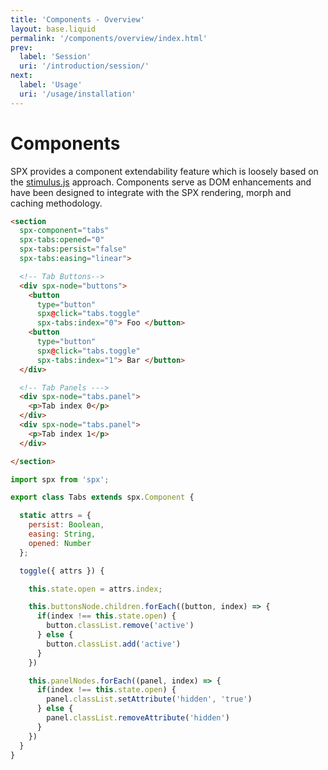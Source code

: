 ```yaml
---
title: 'Components - Overview'
layout: base.liquid
permalink: '/components/overview/index.html'
prev:
  label: 'Session'
  uri: '/introduction/session/'
next:
  label: 'Usage'
  uri: '/usage/installation'
---
```


# Components

SPX provides a component extendability feature which is loosely based on the [stimulus.js](https://stimulus.hotwired.dev/) approach. Components serve as DOM enhancements and have been designed to integrate with the SPX rendering, morph and caching methodology.

<!--prettier-ignore-->
```html
<section
  spx-component="tabs"
  spx-tabs:opened="0"
  spx-tabs:persist="false"
  spx-tabs:easing="linear">

  <!-- Tab Buttons-->
  <div spx-node="buttons">
    <button
      type="button"
      spx@click="tabs.toggle"
      spx-tabs:index="0"> Foo </button>
    <button
      type="button"
      spx@click="tabs.toggle"
      spx-tabs:index="1"> Bar </button>
  </div>

  <!-- Tab Panels --->
  <div spx-node="tabs.panel">
    <p>Tab index 0</p>
  </div>
  <div spx-node="tabs.panel">
    <p>Tab index 1</p>
  </div>

</section>
```

<!--prettier-ignore-->
```js
import spx from 'spx';

export class Tabs extends spx.Component {

  static attrs = {
    persist: Boolean,
    easing: String,
    opened: Number
  };

  toggle({ attrs }) {

    this.state.open = attrs.index;

    this.buttonsNode.children.forEach((button, index) => {
      if(index !== this.state.open) {
        button.classList.remove('active')
      } else {
        button.classList.add('active')
      }
    })

    this.panelNodes.forEach((panel, index) => {
      if(index !== this.state.open) {
        panel.classList.setAttribute('hidden', 'true')
      } else {
        panel.classList.removeAttribute('hidden')
      }
    })
  }
}

```
